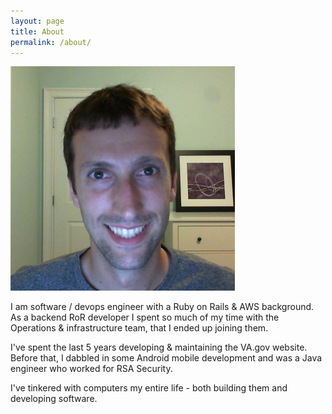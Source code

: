 ```yaml
---
layout: page
title: About
permalink: /about/
---
```


![My Headshot](/assets/bill_headshot.png)

I am software / devops engineer with a Ruby on Rails & AWS background. As a backend RoR
developer I spent so much of my time with the Operations & infrastructure team, that I
ended up joining them. 

I've spent the last 5 years developing & maintaining the VA.gov website. Before that,
I dabbled in some Android mobile development and was a Java engineer who worked for
RSA Security.

I've tinkered with computers my entire life - both building them and developing
software.